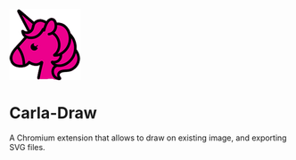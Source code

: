 <img src="https://raw.githubusercontent.com/boblemarin/carla-draw/master/extension/icon128.png" />

# Carla-Draw

A Chromium extension that allows to draw on existing image, and exporting SVG files.


